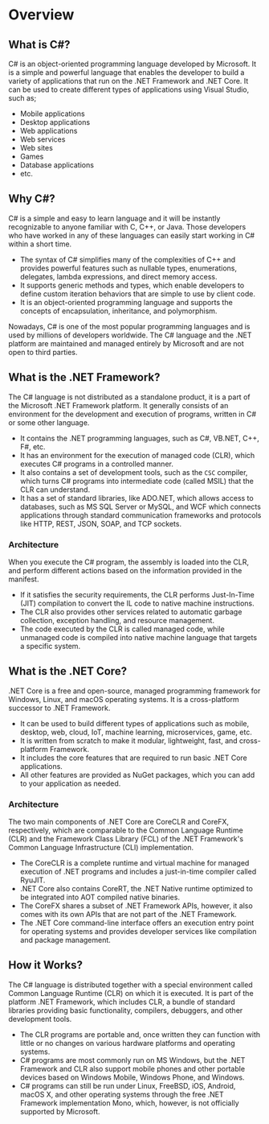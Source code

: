 ﻿---
PermaID: 100000
Name: Overview
---

# Overview

## What is C#?

C# is an object-oriented programming language developed by Microsoft. It is a simple and powerful language that enables the developer to build a variety of applications that run on the .NET Framework and .NET Core. It can be used to create different types of applications using Visual Studio, such as; 

 - Mobile applications
 - Desktop applications
 - Web applications
 - Web services
 - Web sites
 - Games
 - Database applications
 - etc.

## Why C#?

C# is a simple and easy to learn language and it will be instantly recognizable to anyone familiar with C, C++, or Java. Those developers who have worked in any of these languages can easily start working in C# within a short time. 

 - The syntax of C# simplifies many of the complexities of C++ and provides powerful features such as nullable types, enumerations, delegates, lambda expressions, and direct memory access. 
 - It supports generic methods and types, which enable developers to define custom iteration behaviors that are simple to use by client code. 
 - It is an object-oriented programming language and supports the concepts of encapsulation, inheritance, and polymorphism.

Nowadays, C# is one of the most popular programming languages and is used by millions of developers worldwide. The C# language and the .NET platform are maintained and managed entirely by Microsoft and are not open to third parties. 

## What is the .NET Framework?

The C# language is not distributed as a standalone product, it is a part of the Microsoft .NET Framework platform. It generally consists of an environment for the development and execution of programs, written in C# or some other language. 

 - It contains the .NET programming languages, such as C#, VB.NET, C++, F#, etc.
 - It has an environment for the execution of managed code (CLR), which executes C# programs in a controlled manner.
 - It also contains a set of development tools, such as the `CSC` compiler, which turns C# programs into intermediate code (called MSIL) that the CLR can understand.
 - It has a set of standard libraries, like ADO.NET, which allows access to databases, such as MS SQL Server or MySQL, and WCF which connects applications through standard communication frameworks and protocols like HTTP, REST, JSON, SOAP, and TCP sockets.

### Architecture

 When you execute the C# program, the assembly is loaded into the CLR, and perform different actions based on the information provided in the manifest. 
 
 - If it satisfies the security requirements, the CLR performs Just-In-Time (JIT) compilation to convert the IL code to native machine instructions. 
 - The CLR also provides other services related to automatic garbage collection, exception handling, and resource management. 
 - The code executed by the CLR is called managed code, while unmanaged code is compiled into native machine language that targets a specific system. 
 
## What is the .NET Core?

.NET Core is a free and open-source, managed programming framework for Windows, Linux, and macOS operating systems. It is a cross-platform successor to .NET Framework. 

 - It can be used to build different types of applications such as mobile, desktop, web, cloud, IoT, machine learning, microservices, game, etc.
 - It is written from scratch to make it modular, lightweight, fast, and cross-platform Framework. 
 - It includes the core features that are required to run basic .NET Core applications. 
 - All other features are provided as NuGet packages, which you can add to your application as needed. 

### Architecture

The two main components of .NET Core are CoreCLR and CoreFX, respectively, which are comparable to the Common Language Runtime (CLR) and the Framework Class Library (FCL) of the .NET Framework's Common Language Infrastructure (CLI) implementation.

 - The CoreCLR is a complete runtime and virtual machine for managed execution of .NET programs and includes a just-in-time compiler called RyuJIT.
 - .NET Core also contains CoreRT, the .NET Native runtime optimized to be integrated into AOT compiled native binaries.
 - The CoreFX shares a subset of .NET Framework APIs, however, it also comes with its own APIs that are not part of the .NET Framework. 
 - The .NET Core command-line interface offers an execution entry point for operating systems and provides developer services like compilation and package management.

## How it Works?

The C# language is distributed together with a special environment called Common Language Runtime (CLR) on which it is executed. It is part of the platform .NET Framework, which includes CLR, a bundle of standard libraries providing basic functionality, compilers, debuggers, and other development tools. 

 - The CLR programs are portable and, once written they can function with little or no changes on various hardware platforms and operating systems. 
 - C# programs are most commonly run on MS Windows, but the .NET Framework and CLR also support mobile phones and other portable devices based on Windows Mobile, Windows Phone, and Windows. 
 - C# programs can still be run under Linux, FreeBSD, iOS, Android, macOS X, and other operating systems through the free .NET Framework implementation Mono, which, however, is not officially supported by Microsoft.
